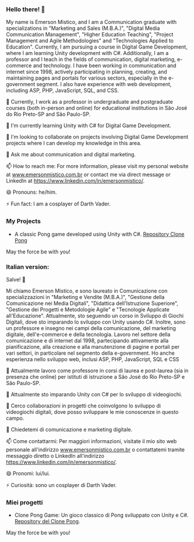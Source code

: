 ### Hello there! 👋

My name is Emerson Mistico, and I am a Communication graduate with specializations in "Marketing and Sales (M.B.A.)", "Digital Media Communication Management", "Higher Education Teaching", "Project Management and Agile Methodologies" and "Technologies Applied to Education". Currently, I am pursuing a course in Digital Game Development, where I am learning Unity development with C#. Additionally, I am a professor and I teach in the fields of communication, digital marketing, e-commerce and technology. I have been working in communication and internet since 1998, actively participating in planning, creating, and maintaining pages and portals for various sectors, especially in the e-government segment. I also have experience with web development, including ASP, PHP, JavaScript, SQL, and CSS.

🔭 Currently, I work as a professor in undergraduate and postgraduate courses (both in-person and online) for educational institutions in São José do Rio Preto-SP and São Paulo-SP.

🌱 I'm currently learning Unity with C# for Digital Game Development.

👯 I'm looking to collaborate on projects involving Digital Game Development projects where I can develop my knowledge in this area.

💬 Ask me about communication and digital marketing.

📫 How to reach me: For more information, please visit my personal website at www.emersonmistico.com.br or contact me via direct message or LinkedIn at https://www.linkedin.com/in/emersonmistico/.

😄 Pronouns: he/him.

⚡ Fun fact: I am a cosplayer of Darth Vader. 

### My Projects

- A classic Pong game developed using Unity with C#. [Repository Clone Pong](https://github.com/Emerson-Mistico/clone-pong)

May the force be with you!


### Italian version:

Salve! 👋

Mi chiamo Emerson Mistico, e sono laureato in Comunicazione con specializzazioni in "Marketing e Vendite (M.B.A.)", "Gestione della Comunicazione nei Media Digitali", "Didattica dell'Istruzione Superiore", "Gestione dei Progetti e Metodologie Agile" e "Tecnologie Applicate all'Educazione". Attualmente, sto seguendo un corso in Sviluppo di Giochi Digitali, dove sto imparando lo sviluppo con Unity usando C#. Inoltre, sono un professore e insegno nei campi della comunicazione, del marketing digitale, dell'e-commerce e della tecnologia. Lavoro nel settore della comunicazione e di internet dal 1998, partecipando attivamente alla pianificazione, alla creazione e alla manutenzione di pagine e portali per vari settori, in particolare nel segmento della e-government. Ho anche esperienza nello sviluppo web, inclusi ASP, PHP, JavaScript, SQL e CSS

🔭 Attualmente lavoro come professore in corsi di laurea e post-laurea (sia in presenza che online) per istituti di istruzione a São José do Rio Preto-SP e São Paulo-SP.

🌱 Attualmente sto imparando Unity con C# per lo sviluppo di videogiochi.

👯 Cerco collaborazioni in progetti che coinvolgono lo sviluppo di videogiochi digitali, dove posso sviluppare le mie conoscenze in questo campo.

💬 Chiedetemi di comunicazione e marketing digitale.

📫 Come contattarmi: Per maggiori informazioni, visitate il mio sito web personale all'indirizzo www.emersonmistico.com.br o contattatemi tramite messaggio diretto o LinkedIn all'indirizzo https://www.linkedin.com/in/emersonmistico/.

😄 Pronomi: lui/lui.

⚡ Curiosità: sono un cosplayer di Darth Vader.

### Miei progetti
- Clone Pong Game: Un gioco classico di Pong sviluppato con Unity e C#. [Repository del Clone Pong](https://github.com/Emerson-Mistico/clone-pong).

May the force be with you!
